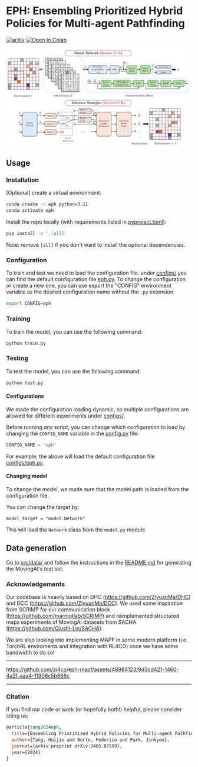 # EPH: Ensembling Prioritized Hybrid Policies for Multi-agent Pathfinding

[![arXiv](https://img.shields.io/badge/arXiv-2403.07559-b31b1b.svg)](https://arxiv.org/abs/2403.07559) <a href="https://colab.research.google.com/github/ai4co/eph-mapf/blob/main/quickstart.ipynb"><img src="https://colab.research.google.com/assets/colab-badge.svg" alt="Open In Colab"></a>

![image](assets/main-eph.png)

## Usage

### Installation

[Optional] create a virtual environment:
```bash
conda create -n eph python=3.11
conda activate eph
```

Install the repo locally (with requirements listed in [pyproject.toml](pyproject.toml)):
```bash
pip install -e '.[all]'
```
Note: remove `[all]` if you don't want to install the optional dependencies.

### Configuration
To train and test we need to load the configuration file. under [configs/](configs/) you can find the default configuration file [eph.py](configs/eph.py). To change the configuration or create a new one, you can use export the "CONFIG" environment variable as the desired configuration name without the `.py` extension:
```bash
export CONFIG=eph
```

### Training
To train the model, you can use the following command:
```bash
python train.py
```


### Testing
To test the model, you can use the following command:
```bash
python test.py
```

#### Configurations
We made the configuration loading dynamic, so multiple configurations are allowed for different experiments under [configs/](configs/).

Before running _any_ script, you can change which configuration to load by changing the `CONFIG_NAME` variable in the [config.py](config.py) file:
```python
CONFIG_NAME = 'eph'
```
For example, the above will load the default configuration file [configs/eph.py](configs/eph.py).



#### Changing model
To change the model, we made sure that the model path is loaded from the configuration file.

You can change the target by:
```
model_target = "model.Network"
```

This will load the `Network` class from the `model.py` module.

## Data generation
Go to [src/data/](src/data/) and follow the instructions in the [README.md](src/data/README.md) for generating the MovingAI's test set.


### Acknowledgements

Our codebase is heavily based on DHC (https://github.com/ZiyuanMa/DHC) and DCC (https://github.com/ZiyuanMa/DCC). We used some inspiration from SCRIMP for our communication block (https://github.com/marmotlab/SCRIMP) and reimplemented structured maps experiments of MovingAI datasets from SACHA (https://github.com/Qiushi-Lin/SACHA).

We are also looking into implementing MAPF in some modern platform (i.e. TorchRL enviroments and integration with RL4CO) once we have some bandwidth to do so!

---


https://github.com/ai4co/eph-mapf/assets/48984123/9d3cd421-1460-4a2f-aaa4-11908c5b666c


---

### Citation

If you find our code or work (or hopefully both!) helpful, please consider citing us:

```bibtex
@article{tang2024eph,
  title={Ensembling Prioritized Hybrid Policies for Multi-agent Pathfinding},
  author={Tang, Huijie and Berto, Federico and Park, Jinkyoo},
  journal={arXiv preprint arXiv:2403.07559},
  year={2024}
}
```
